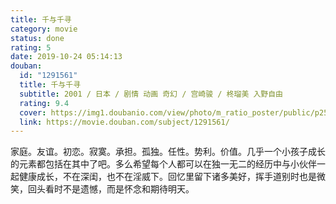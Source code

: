 ```yaml
---
title: 千与千寻
category: movie
status: done
rating: 5
date: 2019-10-24 05:14:13
douban:
  id: "1291561"
  title: 千与千寻
  subtitle: 2001 / 日本 / 剧情 动画 奇幻 / 宫崎骏 / 柊瑠美 入野自由
  rating: 9.4
  cover: https://img1.doubanio.com/view/photo/m_ratio_poster/public/p2557573348.jpg
  link: https://movie.douban.com/subject/1291561/
---
```


家庭。友谊。初恋。寂寞。承担。孤独。任性。势利。价值。几乎一个小孩子成长的元素都包括在其中了吧。多么希望每个人都可以在独一无二的经历中与小伙伴一起健康成长，不在深闺，也不在淫威下。回忆里留下诸多美好，挥手道别时也是微笑，回头看时不是遗憾，而是怀念和期待明天。